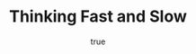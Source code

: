 ---
title: "Thinking Fast and Slow"
bookCover: "/assets/book-covers/thinking-fast-and-slow.jpg"
slug: "thinking-fast-and-slow"
bookAuthor: "Daniel Kahnemann"
rating: 10
done: false
tags: []
summary: false
detailesNotes: false
amazonLink: ""
author:
  name: Rico Trebeljahr
  picture: "/assets/blog/profile.jpeg"
---